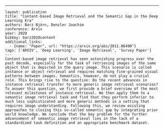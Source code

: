 ---
    layout: publication
    title: "Content-based Image Retrieval and the Semantic Gap in the Deep Learning Era"
    authors: Barz Björn, Denzler Joachim
    conference: Arxiv
    year: 2020
    bibkey: barz2020content
    additional_links:
      - {name: "Paper", url: "https://arxiv.org/abs/2011.06490"}
    tags: ['ARXIV', 'Deep Learning', 'Image Retrieval', 'Survey Paper']
    ---
    Content-based image retrieval has seen astonishing progress over the past decade, especially for the task of retrieving images of the same object that is depicted in the query image. This scenario is called instance or object retrieval and requires matching fine-grained visual patterns between images. Semantics, however, do not play a crucial role. This brings rise to the question: Do the recent advances in instance retrieval transfer to more generic image retrieval scenarios? To answer this question, we first provide a brief overview of the most relevant milestones of instance retrieval. We then apply them to a semantic image retrieval task and find that they perform inferior to much less sophisticated and more generic methods in a setting that requires image understanding. Following this, we review existing approaches to closing this so-called semantic gap by integrating prior world knowledge. We conclude that the key problem for the further advancement of semantic image retrieval lies in the lack of a standardized task definition and an appropriate benchmark dataset.